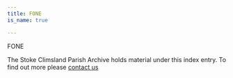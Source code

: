 ```yaml
---
title: FONE
is_name: true

---
```


FONE


The Stoke Climsland Parish Archive holds material under this index entry. To find out more please [contact us](/contact/)
